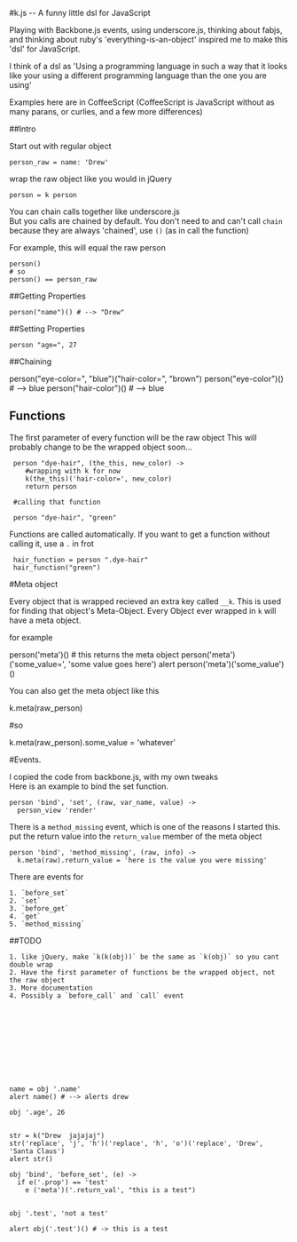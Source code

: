 #k.js -- A funny little dsl for JavaScript

Playing with Backbone.js events, using underscore.js, thinking about fabjs, and thinking about ruby's 'everything-is-an-object' inspired me to
make this 'dsl' for JavaScript. 

I think of a dsl as 'Using a programming language in such a way that it looks like your using a
different programming language than the one you are using'

Examples here are in CoffeeScript (CoffeeScript is JavaScript without as many parans, or curlies, and
a few more differences)

##Intro

Start out with regular object

    person_raw = name: 'Drew'

wrap the raw object like you would in jQuery

    person = k person

You can chain calls together like underscore.js  
But you calls are chained by default. You don't need to and can't call `chain`
because they are always 'chained', use `()` (as in call the function)

For example, this will equal the raw person


    person()
    # so
    person() == person_raw



##Getting Properties

    person("name")() # --> "Drew"


##Setting Properties

    person "age=", 27


##Chaining

  person("eye-color=", "blue")("hair-color=", "brown")
  person("eye-color")() # --> blue
  person("hair-color")() # --> blue


## Functions 

The first parameter of every function will be the raw object
This will probably change to be the wrapped object soon...

     person "dye-hair", (the_this, new_color) ->
        #wrapping with k for now
        k(the_this)('hair-color=', new_color)
        return person 

     #calling that function

     person "dye-hair", "green"
   
Functions are called automatically. If you want to get a function without calling it, use a `.` in
frot

     hair_function = person ".dye-hair"
     hair_function("green")


#Meta object

Every object that is wrapped recieved an extra key called `__k`. This is used for finding that object's
Meta-Object. Every Object ever wrapped in `k` will have a meta object.

for example

  person('meta')()  # this returns the meta object
  person('meta')('some_value=', 'some value goes here')
  alert person('meta')('some_value')()

You can also get the meta object like this

  k.meta(raw_person)

  #so

  k.meta(raw_person).some_value = 'whatever'



#Events.

I copied the code from backbone.js, with my own tweaks  
Here is an example to bind the set function.

    person 'bind', 'set', (raw, var_name, value) ->
      person_view 'render'
      
There is a `method_missing` event, which is one of the reasons I started this.
put the return value into the `return_value` member of the meta object



    person 'bind', 'method_missing', (raw, info) ->
      k.meta(raw).return_value = 'here is the value you were missing'



There are events for

    1. `before_set`
    2. `set`
    3. `before_get`
    4. `get`
    5. `method_missing`


##TODO

    1. like jQuery, make `k(k(obj))` be the same as `k(obj)` so you cant double wrap
    2. Have the first parameter of functions be the wrapped object, not the raw object
    3. More documentation
    4. Possibly a `before_call` and `call` event




  



    


    name = obj '.name'
    alert name() # --> alerts drew

    obj '.age', 26


    str = k("Drew  jajajaj")
    str('replace', 'j', 'h')('replace', 'h', 'o')('replace', 'Drew', 'Santa Claus')
    alert str()

    obj 'bind', 'before_set', (e) ->
      if e('.prop') == 'test'
        e ('meta')('.return_val', "this is a test")
        

    obj '.test', 'not a test'

    alert obj('.test')() # -> this is a test

  
